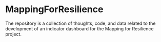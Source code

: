 MappingForResilience
====================
The repository is a collection of thoughts, code, and data related to the development of an indicator dashboard for the Mapping for Resilience project.  
